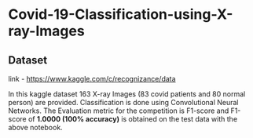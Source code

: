 # Covid-19-Classification-using-X-ray-Images

## Dataset 
link - https://www.kaggle.com/c/recognizance/data

In this kaggle dataset 163 X-ray Images (83 covid patients and 80 normal person) are provided. Classification is done using Convolutional Neural Networks.
The Evaluation metric for the competition is F1-score and F1-score of <b>1.0000 (100% accuracy)</b> is obtained on the test data with the above notebook.
